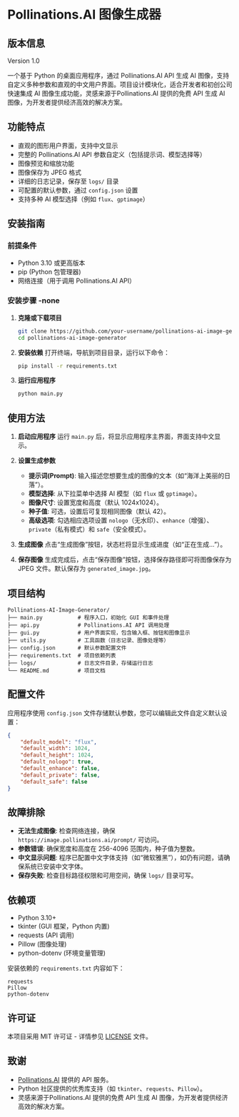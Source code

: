 # Pollinations.AI 图像生成器

## 版本信息
Version 1.0



一个基于 Python 的桌面应用程序，通过 Pollinations.AI API 生成 AI 图像，支持自定义多种参数和直观的中文用户界面。项目设计模块化，适合开发者和初创公司快速集成 AI 图像生成功能，灵感来源于Pollinations.AI 提供的免费 API 生成 AI 图像，为开发者提供经济高效的解决方案。

## 功能特点

- 直观的图形用户界面，支持中文显示
- 完整的 Pollinations.AI API 参数自定义（包括提示词、模型选择等）
- 图像预览和缩放功能
- 图像保存为 JPEG 格式
- 详细的日志记录，保存至 `logs/` 目录
- 可配置的默认参数，通过 `config.json` 设置
- 支持多种 AI 模型选择（例如 `flux`、`gptimage`）

## 安装指南

### 前提条件
- Python 3.10 或更高版本
- pip (Python 包管理器)
- 网络连接（用于调用 Pollinations.AI API）

### 安装步骤 -none

1. **克隆或下载项目**

   ```bash
   git clone https://github.com/your-username/pollinations-ai-image-generator.git
   cd pollinations-ai-image-generator
   ```

2. **安装依赖**
   打开终端，导航到项目目录，运行以下命令：
   ```bash
   pip install -r requirements.txt
   ```

3. **运行应用程序**
   ```bash
   python main.py
   ```

## 使用方法

1. **启动应用程序**
   运行 `main.py` 后，将显示应用程序主界面，界面支持中文显示。

2. **设置生成参数**
   - **提示词(Prompt)**: 输入描述您想要生成的图像的文本（如“海洋上美丽的日落”）。
   - **模型选择**: 从下拉菜单中选择 AI 模型（如 `flux` 或 `gptimage`）。
   - **图像尺寸**: 设置宽度和高度（默认 1024x1024）。
   - **种子值**: 可选，设置后可复现相同图像（默认 42）。
   - **高级选项**: 勾选相应选项设置 `nologo`（无水印）、`enhance`（增强）、`private`（私有模式）和 `safe`（安全模式）。

3. **生成图像**
   点击“生成图像”按钮，状态栏将显示生成进度（如“正在生成...”）。

4. **保存图像**
   生成完成后，点击“保存图像”按钮，选择保存路径即可将图像保存为 JPEG 文件。默认保存为 `generated_image.jpg`。

## 项目结构

```
Pollinations-AI-Image-Generator/
├── main.py           # 程序入口，初始化 GUI 和事件处理
├── api.py            # Pollinations.AI API 调用处理
├── gui.py            # 用户界面实现，包含输入框、按钮和图像显示
├── utils.py          # 工具函数（日志记录、图像处理等）
├── config.json       # 默认参数配置文件
├── requirements.txt  # 项目依赖列表
├── logs/             # 日志文件目录，存储运行日志
└── README.md         # 项目文档
```

## 配置文件

应用程序使用 `config.json` 文件存储默认参数，您可以编辑此文件自定义默认设置：

```json
{
    "default_model": "flux",
    "default_width": 1024,
    "default_height": 1024,
    "default_nologo": true,
    "default_enhance": false,
    "default_private": false,
    "default_safe": false
}
```

## 故障排除

- **无法生成图像**: 检查网络连接，确保 `https://image.pollinations.ai/prompt/` 可访问。
- **参数错误**: 确保宽度和高度在 256-4096 范围内，种子值为整数。
- **中文显示问题**: 程序已配置中文字体支持（如“微软雅黑”），如仍有问题，请确保系统已安装中文字体。
- **保存失败**: 检查目标路径权限和可用空间，确保 `logs/` 目录可写。

## 依赖项

- Python 3.10+
- tkinter (GUI 框架，Python 内置)
- requests (API 调用)
- Pillow (图像处理)
- python-dotenv (环境变量管理)

安装依赖的 `requirements.txt` 内容如下：
```
requests
Pillow
python-dotenv
```

## 许可证

本项目采用 MIT 许可证 - 详情参见 [LICENSE](LICENSE) 文件。

## 致谢

- [Pollinations.AI](https://pollinations.ai/) 提供的 API 服务。
- Python 社区提供的优秀库支持（如 `tkinter`、`requests`、`Pillow`）。
- 灵感来源于Pollinations.AI 提供的免费 API 生成 AI 图像，为开发者提供经济高效的解决方案。
